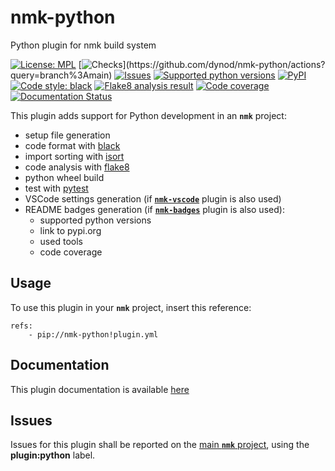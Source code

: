 # nmk-python
Python plugin for nmk build system

<!-- NMK-BADGES-BEGIN -->
[![License: MPL](https://img.shields.io/github/license/dynod/nmk-python?color=green)](https://github.com/dynod/nmk-python/blob/main/LICENSE)
[![Checks](https://img.shields.io/github/actions/workflow/status/dynod/nmk-python/build.yml?branch=main&label=build%20%26%20u.t.)](https://github.com/dynod/nmk-python/actions?query=branch%3Amain)
[![Issues](https://img.shields.io/github/issues-search/dynod/nmk?label=issues&query=is%3Aopen+is%3Aissue+label%3Aplugin%3Apython)](https://github.com/dynod/nmk/issues?q=is%3Aopen+is%3Aissue+label%3Aplugin%3Apython)
[![Supported python versions](https://img.shields.io/badge/python-3.8%20--%203.12-blue)](https://www.python.org/)
[![PyPI](https://img.shields.io/pypi/v/nmk-python)](https://pypi.org/project/nmk-python/)
[![Code style: black](https://img.shields.io/badge/code%20style-black-000000.svg)](https://github.com/psf/black)
[![Flake8 analysis result](https://img.shields.io/badge/flake8-0-green)](https://flake8.pycqa.org/)
[![Code coverage](https://img.shields.io/codecov/c/github/dynod/nmk-python)](https://app.codecov.io/gh/dynod/nmk-python)
[![Documentation Status](https://readthedocs.org/projects/nmk-python/badge/?version=stable)](https://nmk-python.readthedocs.io/)
<!-- NMK-BADGES-END -->

This plugin adds support for Python development in an **`nmk`** project:
* setup file generation
* code format with [black](https://github.com/psf/black)
* import sorting with [isort](https://github.com/PyCQA/isort)
* code analysis with [flake8](https://flake8.pycqa.org/)
* python wheel build
* test with [pytest](https://pytest.org)
* VSCode settings generation (if [**`nmk-vscode`**](https://github.com/dynod/nmk-vscode) plugin is also used)
* README badges generation (if [**`nmk-badges`**](https://github.com/dynod/nmk-badges) plugin is also used):
    * supported python versions
    * link to pypi.org
    * used tools
    * code coverage

## Usage

To use this plugin in your **`nmk`** project, insert this reference:
```
refs:
    - pip://nmk-python!plugin.yml
```

## Documentation

This plugin documentation is available [here](https://nmk-python.readthedocs.io/)

## Issues

Issues for this plugin shall be reported on the [main  **`nmk`** project](https://github.com/dynod/nmk/issues), using the **plugin:python** label.
